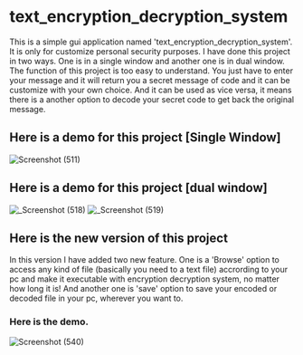 # text_encryption_decryption_system

This is a simple gui application named 'text_encryption_decryption_system'. 
It is only for customize personal security purposes.
I have done this project in two ways. One is in a single window and another one is in dual window.
The function of this project is too easy to understand. You just have to enter your message and it will return you a secret message of code and it can be customize with your own choice. And it can be used as vice versa, it means there is a another option to decode your secret code to get back the original message.

## Here is a demo for this project [Single Window]

![Screenshot (511)](https://user-images.githubusercontent.com/64744693/85612549-cffdbf00-b67a-11ea-89ba-0757e02ec476.png)


## Here is a demo for this project [dual window]

![_Screenshot (518)](https://user-images.githubusercontent.com/64744693/85616340-5916f500-b67f-11ea-9579-d77a5278cfcf.png)
![_Screenshot (519)](https://user-images.githubusercontent.com/64744693/85616344-5c11e580-b67f-11ea-8a42-6fde882a7ab2.png)


## Here is the new version of this project

In this version I have added two new feature. One is a 'Browse' option to access any kind of file (basically you need to a text file) accrording to your pc and make it executable with encryption decryption system, no matter how long it is! And another one is 'save' option to save your encoded or decoded file in your pc, wherever you want to.

### Here is the demo.

![Screenshot (540)](https://user-images.githubusercontent.com/64744693/88956454-3354bf80-d2bf-11ea-97ad-105c115d7046.png)
